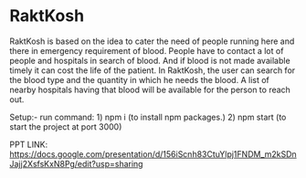 # RaktKosh


RaktKosh is based on the idea to cater the need of people running here and there in emergency requirement of blood.
People have to contact a lot of people and hospitals in search of blood. 
And if blood is not made available timely it can cost the life of the patient.
In RaktKosh, the user can search for the blood type and the quantity in which he needs the blood.
A list of nearby hospitals having that blood will be available for the person to reach out.

Setup:- run command: 1) npm i (to install npm packages.) 2) npm start (to start the project at port 3000) 

PPT LINK: https://docs.google.com/presentation/d/156iScnh83CtuYlpj1FNDM_m2kSDnJajj2XsfsKxN8Pg/edit?usp=sharing
